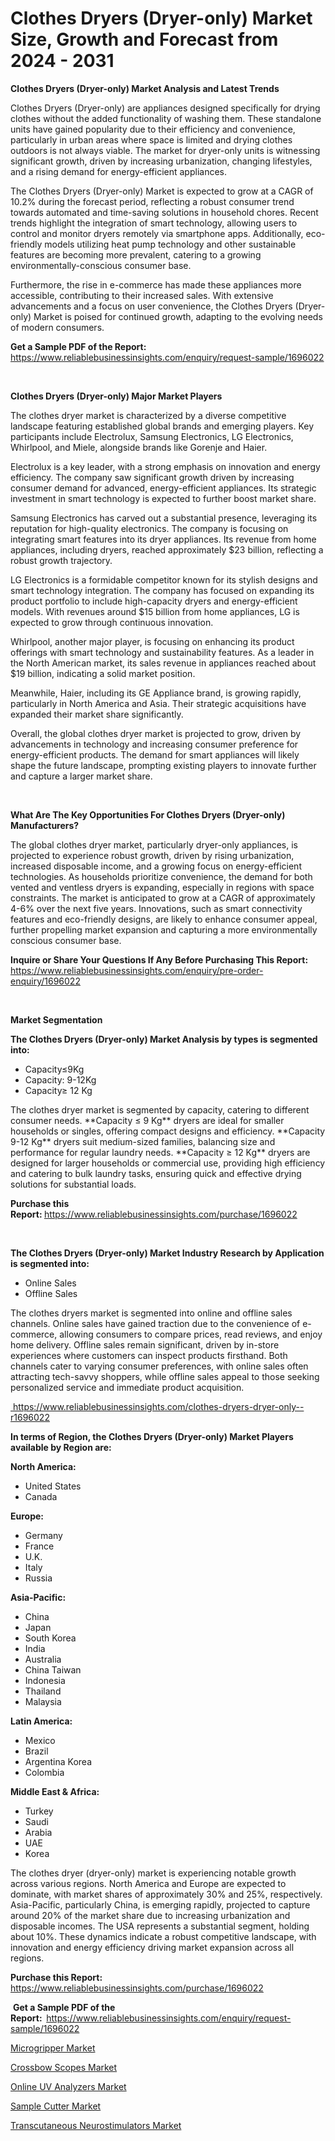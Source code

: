 <p><h1>Clothes Dryers (Dryer-only) Market Size, Growth and Forecast from 2024 - 2031</h1></p><p><strong>Clothes Dryers (Dryer-only) Market Analysis and Latest Trends</strong></p>
<p><p>Clothes Dryers (Dryer-only) are appliances designed specifically for drying clothes without the added functionality of washing them. These standalone units have gained popularity due to their efficiency and convenience, particularly in urban areas where space is limited and drying clothes outdoors is not always viable. The market for dryer-only units is witnessing significant growth, driven by increasing urbanization, changing lifestyles, and a rising demand for energy-efficient appliances.</p><p>The Clothes Dryers (Dryer-only) Market is expected to grow at a CAGR of 10.2% during the forecast period, reflecting a robust consumer trend towards automated and time-saving solutions in household chores. Recent trends highlight the integration of smart technology, allowing users to control and monitor dryers remotely via smartphone apps. Additionally, eco-friendly models utilizing heat pump technology and other sustainable features are becoming more prevalent, catering to a growing environmentally-conscious consumer base.</p><p>Furthermore, the rise in e-commerce has made these appliances more accessible, contributing to their increased sales. With extensive advancements and a focus on user convenience, the Clothes Dryers (Dryer-only) Market is poised for continued growth, adapting to the evolving needs of modern consumers.</p></p>
<p><strong>Get a Sample PDF of the Report:&nbsp;</strong> <a href="https://www.reliablebusinessinsights.com/enquiry/request-sample/1696022?utm_campaign=96&utm_medium=2&utm_source=Github&utm_content=ia&utm_term=19102024&utm_id=clothes-dryers-dryer-only">https://www.reliablebusinessinsights.com/enquiry/request-sample/1696022</a></p>
<p>&nbsp;</p>
<p><strong>Clothes Dryers (Dryer-only) Major Market Players</strong></p>
<p><p>The clothes dryer market is characterized by a diverse competitive landscape featuring established global brands and emerging players. Key participants include Electrolux, Samsung Electronics, LG Electronics, Whirlpool, and Miele, alongside brands like Gorenje and Haier.</p><p>Electrolux is a key leader, with a strong emphasis on innovation and energy efficiency. The company saw significant growth driven by increasing consumer demand for advanced, energy-efficient appliances. Its strategic investment in smart technology is expected to further boost market share.</p><p>Samsung Electronics has carved out a substantial presence, leveraging its reputation for high-quality electronics. The company is focusing on integrating smart features into its dryer appliances. Its revenue from home appliances, including dryers, reached approximately $23 billion, reflecting a robust growth trajectory.</p><p>LG Electronics is a formidable competitor known for its stylish designs and smart technology integration. The company has focused on expanding its product portfolio to include high-capacity dryers and energy-efficient models. With revenues around $15 billion from home appliances, LG is expected to grow through continuous innovation.</p><p>Whirlpool, another major player, is focusing on enhancing its product offerings with smart technology and sustainability features. As a leader in the North American market, its sales revenue in appliances reached about $19 billion, indicating a solid market position.</p><p>Meanwhile, Haier, including its GE Appliance brand, is growing rapidly, particularly in North America and Asia. Their strategic acquisitions have expanded their market share significantly.</p><p>Overall, the global clothes dryer market is projected to grow, driven by advancements in technology and increasing consumer preference for energy-efficient products. The demand for smart appliances will likely shape the future landscape, prompting existing players to innovate further and capture a larger market share.</p></p>
<p>&nbsp;</p>
<p><strong>What Are The Key Opportunities For Clothes Dryers (Dryer-only) Manufacturers?</strong></p>
<p><p>The global clothes dryer market, particularly dryer-only appliances, is projected to experience robust growth, driven by rising urbanization, increased disposable income, and a growing focus on energy-efficient technologies. As households prioritize convenience, the demand for both vented and ventless dryers is expanding, especially in regions with space constraints. The market is anticipated to grow at a CAGR of approximately 4-6% over the next five years. Innovations, such as smart connectivity features and eco-friendly designs, are likely to enhance consumer appeal, further propelling market expansion and capturing a more environmentally conscious consumer base.</p></p>
<p><strong>Inquire or Share Your Questions If Any Before Purchasing This Report:</strong> <a href="https://www.reliablebusinessinsights.com/enquiry/pre-order-enquiry/1696022?utm_campaign=96&utm_medium=2&utm_source=Github&utm_content=ia&utm_term=19102024&utm_id=clothes-dryers-dryer-only">https://www.reliablebusinessinsights.com/enquiry/pre-order-enquiry/1696022</a></p>
<p>&nbsp;</p>
<p><strong>Market Segmentation</strong></p>
<p><strong>The Clothes Dryers (Dryer-only) Market Analysis by types is segmented into:</strong></p>
<p><ul><li>Capacity≤9Kg</li><li>Capacity: 9-12Kg</li><li>Capacity≥ 12 Kg</li></ul></p>
<p><p>The clothes dryer market is segmented by capacity, catering to different consumer needs. **Capacity ≤ 9 Kg** dryers are ideal for smaller households or singles, offering compact designs and efficiency. **Capacity 9-12 Kg** dryers suit medium-sized families, balancing size and performance for regular laundry needs. **Capacity ≥ 12 Kg** dryers are designed for larger households or commercial use, providing high efficiency and catering to bulk laundry tasks, ensuring quick and effective drying solutions for substantial loads.</p></p>
<p><strong>Purchase this Report:&nbsp;</strong><a href="https://www.reliablebusinessinsights.com/purchase/1696022?utm_campaign=96&utm_medium=2&utm_source=Github&utm_content=ia&utm_term=19102024&utm_id=clothes-dryers-dryer-only">https://www.reliablebusinessinsights.com/purchase/1696022</a></p>
<p>&nbsp;</p>
<p><strong>The Clothes Dryers (Dryer-only) Market Industry Research by Application is segmented into:</strong></p>
<p><ul><li>Online Sales</li><li>Offline Sales</li></ul></p>
<p><p>The clothes dryers market is segmented into online and offline sales channels. Online sales have gained traction due to the convenience of e-commerce, allowing consumers to compare prices, read reviews, and enjoy home delivery. Offline sales remain significant, driven by in-store experiences where customers can inspect products firsthand. Both channels cater to varying consumer preferences, with online sales often attracting tech-savvy shoppers, while offline sales appeal to those seeking personalized service and immediate product acquisition.</p></p>
<p><a href="https://www.reliablebusinessinsights.com/clothes-dryers-dryer-only--r1696022?utm_campaign=96&utm_medium=2&utm_source=Github&utm_content=ia&utm_term=19102024&utm_id=clothes-dryers-dryer-only">&nbsp;https://www.reliablebusinessinsights.com/clothes-dryers-dryer-only--r1696022</a></p>
<p><strong>In terms of Region, the Clothes Dryers (Dryer-only) Market Players available by Region are:</strong></p>
<p>
    <p> <strong> North America: </strong>
        <ul>
            <li>United States</li>
            <li>Canada</li>
        </ul>
        </p> 
    <p> <strong> Europe: </strong>
        <ul>
            <li>Germany</li>
            <li>France</li>
            <li>U.K.</li>
            <li>Italy</li>
            <li>Russia</li>
        </ul>
        </p> 
    <p> <strong> Asia-Pacific: </strong>
        <ul>
            <li>China</li>
            <li>Japan</li>
            <li>South Korea</li>
            <li>India</li>
            <li>Australia</li>
            <li>China Taiwan</li>
            <li>Indonesia</li>
            <li>Thailand</li>
            <li>Malaysia</li>
        </ul>
        </p> 
    <p> <strong> Latin America: </strong>
        <ul>
            <li>Mexico</li>
            <li>Brazil</li>
            <li>Argentina Korea</li>
            <li>Colombia</li>
        </ul>
        </p> 
    <p> <strong> Middle East & Africa: </strong>
        <ul>
            <li>Turkey</li>
            <li>Saudi</li>
            <li>Arabia</li>
            <li>UAE</li>
            <li>Korea</li>
        </ul>
    </p>
    </p>
<p><p>The clothes dryer (dryer-only) market is experiencing notable growth across various regions. North America and Europe are expected to dominate, with market shares of approximately 30% and 25%, respectively. Asia-Pacific, particularly China, is emerging rapidly, projected to capture around 20% of the market share due to increasing urbanization and disposable incomes. The USA represents a substantial segment, holding about 10%. These dynamics indicate a robust competitive landscape, with innovation and energy efficiency driving market expansion across all regions.</p></p>
<p><strong>Purchase this Report: </strong><a href="https://www.reliablebusinessinsights.com/purchase/1696022?utm_campaign=96&utm_medium=2&utm_source=Github&utm_content=ia&utm_term=19102024&utm_id=clothes-dryers-dryer-only">https://www.reliablebusinessinsights.com/purchase/1696022</a></p>
<p>&nbsp;<strong>Get a Sample PDF of the Report:&nbsp;&nbsp;</strong><a href="https://www.reliablebusinessinsights.com/enquiry/request-sample/1696022?utm_campaign=96&utm_medium=2&utm_source=Github&utm_content=ia&utm_term=19102024&utm_id=clothes-dryers-dryer-only">https://www.reliablebusinessinsights.com/enquiry/request-sample/1696022</a></p>
<p><strong></strong></p>
<p><p><a href="https://www.linkedin.com/pulse/microgripper-industry-sector-market-dynamics-future-zyugc?utm_campaign=96&utm_medium=2&utm_source=Github&utm_content=ia&utm_term=19102024&utm_id=clothes-dryers-dryer-only">Microgripper Market</a></p><p><a href="https://issuu.com/reportprime-2/docs/crossbow-scopes-market-size-2030.pp_04c56be83e9620?utm_campaign=96&utm_medium=2&utm_source=Github&utm_content=ia&utm_term=19102024&utm_id=clothes-dryers-dryer-only">Crossbow Scopes Market</a></p><p><a href="https://github.com/MegiDuro586/Market-Research-Report-List-1/blob/main/online-uv-analyzers-market.md?utm_campaign=96&utm_medium=2&utm_source=Github&utm_content=ia&utm_term=19102024&utm_id=clothes-dryers-dryer-only">Online UV Analyzers Market</a></p><p><a href="https://www.linkedin.com/pulse/sample-cutter-market-outlook-share-analysis-growth-trends-r5mvc?utm_campaign=96&utm_medium=2&utm_source=Github&utm_content=ia&utm_term=19102024&utm_id=clothes-dryers-dryer-only">Sample Cutter Market</a></p><p><a href="https://github.com/akrenkthongy/Market-Research-Report-List-1/blob/main/transcutaneous-neurostimulators-market.md?utm_campaign=96&utm_medium=2&utm_source=Github&utm_content=ia&utm_term=19102024&utm_id=clothes-dryers-dryer-only">Transcutaneous Neurostimulators Market</a></p></p>